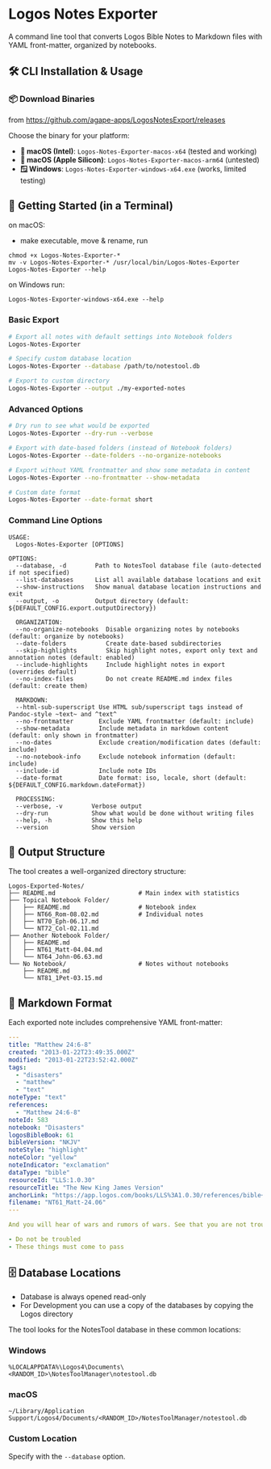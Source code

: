 # Logos Notes Exporter

A command line tool that converts Logos Bible Notes to Markdown files with YAML front-matter, organized by notebooks.

## 🛠 CLI Installation & Usage

### 📦 Download Binaries

from https://github.com/agape-apps/LogosNotesExport/releases

Choose the binary for your platform:

- **🍎 macOS (Intel)**: `Logos-Notes-Exporter-macos-x64` (tested and working)
- **🍎 macOS (Apple Silicon)**: `Logos-Notes-Exporter-macos-arm64` (untested)
- **🪟 Windows**: `Logos-Notes-Exporter-windows-x64.exe` (works, limited testing)

## 📖 Getting Started (in a Terminal)

on macOS:

- make executable, move & rename, run

```
chmod +x Logos-Notes-Exporter-*
mv -v Logos-Notes-Exporter-* /usr/local/bin/Logos-Notes-Exporter
Logos-Notes-Exporter --help
```

on Windows run:

```
Logos-Notes-Exporter-windows-x64.exe --help
```

### Basic Export

```bash
# Export all notes with default settings into Notebook folders
Logos-Notes-Exporter

# Specify custom database location
Logos-Notes-Exporter --database /path/to/notestool.db

# Export to custom directory
Logos-Notes-Exporter --output ./my-exported-notes
```

### Advanced Options

```bash
# Dry run to see what would be exported
Logos-Notes-Exporter --dry-run --verbose

# Export with date-based folders (instead of Notebook folders)
Logos-Notes-Exporter --date-folders --no-organize-notebooks

# Export without YAML frontmatter and show some metadata in content
Logos-Notes-Exporter --no-frontmatter --show-metadata

# Custom date format
Logos-Notes-Exporter --date-format short
```

### Command Line Options

```
USAGE:
  Logos-Notes-Exporter [OPTIONS]

OPTIONS:
  --database, -d        Path to NotesTool database file (auto-detected if not specified)
  --list-databases      List all available database locations and exit
  --show-instructions   Show manual database location instructions and exit
  --output, -o          Output directory (default: ${DEFAULT_CONFIG.export.outputDirectory})
  
  ORGANIZATION:
  --no-organize-notebooks  Disable organizing notes by notebooks (default: organize by notebooks)
  --date-folders           Create date-based subdirectories
  --skip-highlights        Skip highlight notes, export only text and annotation notes (default: enabled)
  --include-highlights     Include highlight notes in export (overrides default)
  --no-index-files         Do not create README.md index files (default: create them)
  
  MARKDOWN:
  --html-sub-superscript Use HTML sub/superscript tags instead of Pandoc-style ~text~ and ^text^
  --no-frontmatter       Exclude YAML frontmatter (default: include)
  --show-metadata        Include metadata in markdown content (default: only shown in frontmatter)
  --no-dates             Exclude creation/modification dates (default: include)
  --no-notebook-info     Exclude notebook information (default: include)
  --include-id           Include note IDs
  --date-format          Date format: iso, locale, short (default: ${DEFAULT_CONFIG.markdown.dateFormat})
  
  PROCESSING:
  --verbose, -v        Verbose output
  --dry-run            Show what would be done without writing files
  --help, -h           Show this help
  --version            Show version
```

## 📁 Output Structure

The tool creates a well-organized directory structure:

```
Logos-Exported-Notes/
├── README.md                       # Main index with statistics
├── Topical Notebook Folder/        
│   ├── README.md                   # Notebook index
│   ├── NT66_Rom-08.02.md           # Individual notes
│   ├── NT70_Eph-06.17.md
│   └── NT72_Col-02.11.md
├── Another Notebook Folder/
│   ├── README.md
│   ├── NT61_Matt-04.04.md
│   └── NT64_John-06.63.md
└── No Notebook/                    # Notes without notebooks
    ├── README.md
    └── NT81_1Pet-03.15.md
```

## 📄 Markdown Format

Each exported note includes comprehensive YAML front-matter:

```yaml
---
title: "Matthew 24:6-8"
created: "2013-01-22T23:49:35.000Z"
modified: "2013-01-22T23:52:42.000Z"
tags:
  - "disasters"
  - "matthew"
  - "text"
noteType: "text"
references:
  - "Matthew 24:6-8"
noteId: 583
notebook: "Disasters"
logosBibleBook: 61
bibleVersion: "NKJV"
noteStyle: "highlight"
noteColor: "yellow"
noteIndicator: "exclamation"
dataType: "bible"
resourceId: "LLS:1.0.30"
resourceTitle: "The New King James Version"
anchorLink: "https://app.logos.com/books/LLS%3A1.0.30/references/bible+nkjv.61.24.6-61.24.8"
filename: "NT61_Matt-24.06"
---

And you will hear of wars and rumors of wars. See that you are not troubled; for all these things must come to pass, but the end is not yet.  For nation will rise against nation, and kingdom against ...

- Do not be troubled
- These things must come to pass
```

## 🗄 Database Locations

- Database is always opened read-only
- For Development you can use a copy of the databases by copying the Logos directory 

The tool looks for the NotesTool database in these common locations:

### Windows

```
%LOCALAPPDATA%\Logos4\Documents\<RANDOM_ID>\NotesToolManager\notestool.db
```

### macOS

```
~/Library/Application Support/Logos4/Documents/<RANDOM_ID>/NotesToolManager/notestool.db
```

### Custom Location

Specify with the `--database` option.
